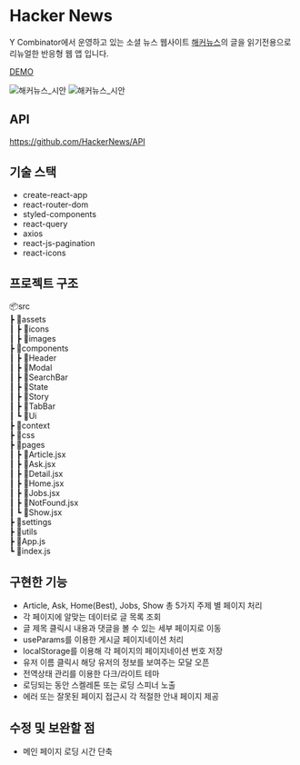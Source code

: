 # Hacker News

Y Combinator에서 운영하고 있는 소셜 뉴스 웹사이트 [해커뉴스](https://news.ycombinator.com/ask)의 글을 읽기전용으로 리뉴얼한 반응형 웹 앱 입니다.

[DEMO](https://hacker-news-014ee.vercel.app/)

![해커뉴스_시안](https://user-images.githubusercontent.com/54103723/190094368-4ae9a612-bfa2-4da3-a03a-e726a36935d9.jpg)
![해커뉴스_시안](https://user-images.githubusercontent.com/54103723/190128069-23b99ef4-a906-499a-9a85-81cc0f4cd498.jpg)

## API

https://github.com/HackerNews/API

## 기술 스택

- create-react-app
- react-router-dom
- styled-components
- react-query
- axios
- react-js-pagination
- react-icons

## 프로젝트 구조

📦src  
 ┣ 📂assets  
 ┃ ┣ 📂icons  
 ┃ ┣ 📂images  
 ┣ 📂components  
 ┃ ┣ 📂Header  
 ┃ ┣ 📂Modal  
 ┃ ┣ 📂SearchBar  
 ┃ ┣ 📂State  
 ┃ ┣ 📂Story  
 ┃ ┣ 📂TabBar  
 ┃ ┗ 📂Ui  
 ┣ 📂context  
 ┣ 📂css  
 ┣ 📂pages  
 ┃ ┣ 📜Article.jsx  
 ┃ ┣ 📜Ask.jsx  
 ┃ ┣ 📜Detail.jsx  
 ┃ ┣ 📜Home.jsx  
 ┃ ┣ 📜Jobs.jsx  
 ┃ ┣ 📜NotFound.jsx  
 ┃ ┗ 📜Show.jsx  
 ┣ 📂settings  
 ┣ 📂utils  
 ┣ 📜App.js  
 ┗ 📜index.js

## 구현한 기능

- Article, Ask, Home(Best), Jobs, Show 총 5가지 주제 별 페이지 처리
- 각 페이지에 알맞는 데이터로 글 목록 조회
- 글 제목 클릭시 내용과 댓글을 볼 수 있는 세부 페이지로 이동
- useParams를 이용한 게시글 페이지네이션 처리
- localStorage를 이용해 각 페이지의 페이지네이션 번호 저장
- 유저 이름 클릭시 해당 유저의 정보를 보여주는 모달 오픈
- 전역상태 관리를 이용한 다크/라이트 테마
- 로딩되는 동안 스켈레톤 또는 로딩 스피너 노출
- 에러 또는 잘못된 페이지 접근시 각 적절한 안내 페이지 제공

## 수정 및 보완할 점

- 메인 페이지 로딩 시간 단축
